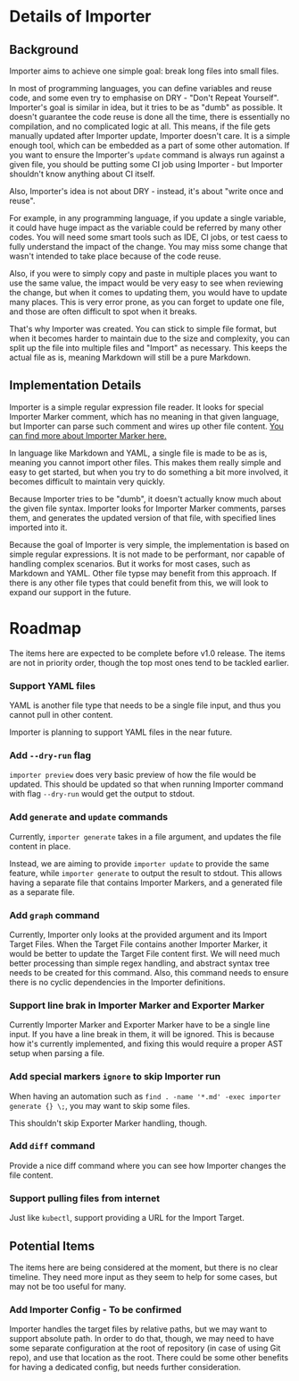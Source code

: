 # Details of Importer

## Background

Importer aims to achieve one simple goal: break long files into small files.

In most of programming languages, you can define variables and reuse code, and some even try to emphasise on DRY - "Don't Repeat Yourself". Importer's goal is similar in idea, but it tries to be as "dumb" as possible. It doesn't guarantee the code reuse is done all the time, there is essentially no compilation, and no complicated logic at all. This means, if the file gets manually updated after Importer update, Importer doesn't care. It is a simple enough tool, which can be embedded as a part of some other automation. If you want to ensure the Importer's `update` command is always run against a given file, you should be putting some CI job using Importer - but Importer shouldn't know anything about CI itself.

Also, Importer's idea is not about DRY - instead, it's about "write once and reuse".

For example, in any programming language, if you update a single variable, it could have huge impact as the variable could be referred by many other codes. You will need some smart tools such as IDE, CI jobs, or test caess to fully understand the impact of the change. You may miss some change that wasn't intended to take place because of the code reuse.

Also, if you were to simply copy and paste in multiple places you want to use the same value, the impact would be very easy to see when reviewing the change, but when it comes to updating them, you would have to update many places. This is very error prone, as you can forget to update one file, and those are often difficult to spot when it breaks.

That's why Importer was created. You can stick to simple file format, but when it becomes harder to maintain due to the size and complexity, you can split up the file into multiple files and "Import" as necessary. This keeps the actual file as is, meaning Markdown will still be a pure Markdown.

## Implementation Details

Importer is a simple regular expression file reader. It looks for special Importer Marker comment, which has no meaning in that given language, but Importer can parse such comment and wires up other file content. [You can find more about Importer Marker here.](../getting-started/annotatinos.md)

In language like Markdown and YAML, a single file is made to be as is, meaning you cannot import other files. This makes them really simple and easy to get started, but when you try to do something a bit more involved, it becomes difficult to maintain very quickly.

Because Importer tries to be "dumb", it doesn't actually know much about the given file syntax. Importer looks for Importer Marker comments, parses them, and generates the updated version of that file, with specified lines imported into it.

Because the goal of Importer is very simple, the implementation is based on simple regular expressions. It is not made to be performant, nor capable of handling complex scenarios. But it works for most cases, such as Markdown and YAML. Other file typse may benefit from this approach. If there is any other file types that could benefit from this, we will look to expand our support in the future.

<!-- == imptr: roadmap / begin from: ./roadmap.md#1~ == -->

# Roadmap

The items here are expected to be complete before v1.0 release. The items are not in priority order, though the top most ones tend to be tackled earlier.

### Support YAML files

YAML is another file type that needs to be a single file input, and thus you cannot pull in other content.

Importer is planning to support YAML files in the near future.

### Add `--dry-run` flag

`importer preview` does very basic preview of how the file would be updated. This should be updated so that when running Importer command with flag `--dry-run` would get the output to stdout.

### Add `generate` and `update` commands

Currently, `importer generate` takes in a file argument, and updates the file content in place.

Instead, we are aiming to provide `importer update` to provide the same feature, while `importer generate` to output the result to stdout. This allows having a separate file that contains Importer Markers, and a generated file as a separate file.

### Add `graph` command

Currently, Importer only looks at the provided argument and its Import Target Files. When the Target File contains another Importer Marker, it would be better to update the Target File content first.
We will need much better processing than simple regex handling, and abstract syntax tree needs to be created for this command. Also, this command needs to ensure there is no cyclic dependencies in the Importer definitions.

### Support line brak in Importer Marker and Exporter Marker

Currently Importer Marker and Exporter Marker have to be a single line input. If you have a line break in them, it will be ignored. This is because how it's currently implemented, and fixing this would require a proper AST setup when parsing a file.

### Add special markers `ignore` to skip Importer run

When having an automation such as `find . -name '*.md' -exec importer generate {} \;`, you may want to skip some files.

This shouldn't skip Exporter Marker handling, though.

### Add `diff` command

Provide a nice diff command where you can see how Importer changes the file content.

### Support pulling files from internet

Just like `kubectl`, support providing a URL for the Import Target.

## Potential Items

The items here are being considered at the moment, but there is no clear timeline. They need more input as they seem to help for some cases, but may not be too useful for many.

### Add Importer Config - To be confirmed

Importer handles the target files by relative paths, but we may want to support absolute path. In order to do that, though, we may need to have some separate configuration at the root of repository (in case of using Git repo), and use that location as the root. There could be some other benefits for having a dedicated config, but needs further consideration.

<!-- == imptr: roadmap / end == -->
